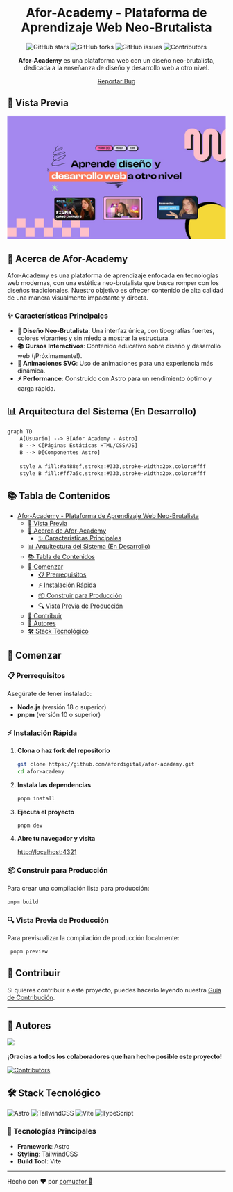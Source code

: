 <div align="center">

# Afor-Academy - Plataforma de Aprendizaje Web Neo-Brutalista

![GitHub stars](https://img.shields.io/github/stars/afordigital/afor-academy?style=social) ![GitHub forks](https://img.shields.io/github/forks/afordigital/afor-academy?style=social) ![GitHub issues](https://img.shields.io/github/issues/afordigital/afor-academy) ![Contributors](https://img.shields.io/github/contributors/afordigital/afor-academy)

**Afor-Academy** es una plataforma web con un diseño neo-brutalista, dedicada a la enseñanza de diseño y desarrollo web a otro nivel.

[Reportar Bug](https://github.com/afordigital/afor-academy/issues)

</div>

## 📸 Vista Previa

<!-- Cuando el archivo cover.jpg esté en el repositorio, esta imagen se mostrará -->

![Afor Academy Preview](./cover.jpg)

## 🚀 Acerca de Afor-Academy

Afor-Academy es una plataforma de aprendizaje enfocada en tecnologías web modernas, con una estética neo-brutalista que busca romper con los diseños tradicionales. Nuestro objetivo es ofrecer contenido de alta calidad de una manera visualmente impactante y directa.

### ✨ Características Principales

- **🎨 Diseño Neo-Brutalista**: Una interfaz única, con tipografías fuertes, colores vibrantes y sin miedo a mostrar la estructura.
- **📚 Cursos Interactivos**: Contenido educativo sobre diseño y desarrollo web (¡Próximamente!).
- **🤖 Animaciones SVG**: Uso de animaciones para una experiencia más dinámica.
- **⚡ Performance**: Construido con Astro para un rendimiento óptimo y carga rápida.

## 📊 Arquitectura del Sistema (En Desarrollo)

```mermaid
graph TD
    A[Usuario] --> B[Afor Academy - Astro]
    B --> C[Páginas Estáticas HTML/CSS/JS]
    B --> D[Componentes Astro]

    style A fill:#a488ef,stroke:#333,stroke-width:2px,color:#fff
    style B fill:#ff7a5c,stroke:#333,stroke-width:2px,color:#fff
```

## 📚 Tabla de Contenidos

- [Afor-Academy - Plataforma de Aprendizaje Web Neo-Brutalista](#afor-academy---plataforma-de-aprendizaje-web-neo-brutalista)
  - [📸 Vista Previa](#-vista-previa)
  - [🚀 Acerca de Afor-Academy](#-acerca-de-afor-academy)
    - [✨ Características Principales](#-características-principales)
  - [📊 Arquitectura del Sistema (En Desarrollo)](#-arquitectura-del-sistema-en-desarrollo)
  - [📚 Tabla de Contenidos](#-tabla-de-contenidos)
  - [🚀 Comenzar](#-comenzar)
    - [📋 Prerrequisitos](#-prerrequisitos)
    - [⚡ Instalación Rápida](#-instalación-rápida)
    - [📦 Construir para Producción](#-construir-para-producción)
    - [🔍 Vista Previa de Producción](#-vista-previa-de-producción)
  - [🤝 Contribuir](#-contribuir)
  - [👥 Autores](#-autores)
  - [🛠️ Stack Tecnológico](#️-stack-tecnológico)

## 🚀 Comenzar

### 📋 Prerrequisitos

Asegúrate de tener instalado:

- **Node.js** (versión 18 o superior)
- **pnpm** (versión 10 o superior)

### ⚡ Instalación Rápida

1. **Clona o haz fork del repositorio**

   ```bash
   git clone https://github.com/afordigital/afor-academy.git
   cd afor-academy
   ```

2. **Instala las dependencias**

   ```bash
   pnpm install
   ```

3. **Ejecuta el proyecto**

   ```bash
   pnpm dev
   ```

4. **Abre tu navegador y visita**

   [http://localhost:4321](http://localhost:4321)

### 📦 Construir para Producción

Para crear una compilación lista para producción:

```bash
pnpm build
```

### 🔍 Vista Previa de Producción

Para previsualizar la compilación de producción localmente:

```bash
 pnpm preview
```

## 🤝 Contribuir

Si quieres contribuir a este proyecto, puedes hacerlo leyendo nuestra [Guía de Contribución](./CONTRIBUTING.md).

---

## 👥 Autores

<a href="https://github.com/afordigital">
   <img width="50px" src="https://avatars.githubusercontent.com/u/43246362?v=4" />
</a>

**¡Gracias a todos los colaboradores que han hecho posible este proyecto!**

[![Contributors](https://contrib.rocks/image?repo=afordigital/afor-academy)](https://github.com/afordigital/afor-academy/graphs/contributors)

## 🛠️ Stack Tecnológico

![Astro](https://img.shields.io/badge/Astro-BC52EE?style=for-the-badge&logo=astro&logoColor=white) ![TailwindCSS](https://img.shields.io/badge/tailwindcss-%2338B2AC.svg?style=for-the-badge&logo=tailwind-css&logoColor=white) ![Vite](https://img.shields.io/badge/vite-%23646CFF.svg?style=for-the-badge&logo=vite&logoColor=white) ![TypeScript](https://img.shields.io/badge/typescript-%23007ACC.svg?style=for-the-badge&logo=typescript&logoColor=white)

### 🔧 Tecnologías Principales

- **Framework**: Astro
- **Styling**: TailwindCSS
- **Build Tool**: Vite

---

Hecho con ❤️ por [comuafor 🐀](https://discord.com/invite/comuafor)
